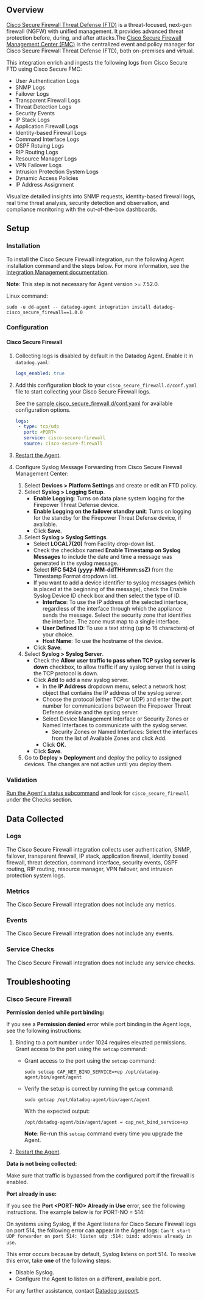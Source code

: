 ## Overview

[Cisco Secure Firewall Threat Defense (FTD)][5] is a threat-focused, next-gen firewall (NGFW) with unified management. It provides advanced threat protection before, during, and after attacks.The [Cisco Secure Firewall Management Center (FMC)][7] is the centralized event and policy manager for Cisco Secure Firewall Threat Defense (FTD), both on-premises and virtual.

This integration enrich and ingests the following logs from Cisco Secure FTD using Cisco Secure FMC:
- User Authentication Logs
- SNMP Logs
- Failover Logs
- Transparent Firewall Logs
- Threat Detection Logs
- Security Events
- IP Stack Logs
- Application Firewall Logs
- Identity-based Firewall Logs
- Command Interface Logs
- OSPF Rotuing Logs
- RIP Routing Logs
- Resource Manager Logs
- VPN Failover Logs
- Intrusion Protection System Logs
- Dynamic Access Policies
- IP Address Assignment

Visualize detailed insights into SNMP requests, identity-based firewall logs, real time threat analysis, security detection and observation, and compliance monitoring with the out-of-the-box dashboards.

## Setup

### Installation

To install the Cisco Secure Firewall integration, run the following Agent installation command and the steps below. For more information, see the [Integration Management documentation][6].

**Note**: This step is not necessary for Agent version >= 7.52.0.

Linux command:
  ```shell
  sudo -u dd-agent -- datadog-agent integration install datadog-cisco_secure_firewall==1.0.0
  ```

### Configuration

#### Cisco Secure Firewall

1. Collecting logs is disabled by default in the Datadog Agent. Enable it in `datadog.yaml`:
    ```yaml
    logs_enabled: true
    ```

2. Add this configuration block to your `cisco_secure_firewall.d/conf.yaml` file to start collecting your Cisco Secure Firewall logs.

    See the [sample cisco_secure_firewall.d/conf.yaml][6] for available configuration options.

      ```yaml
      logs:
       - type: tcp/udp
         port: <PORT>
         service: cisco-secure-firewall
         source: cisco-secure-firewall
      ```

3. [Restart the Agent][1].

4. Configure Syslog Message Forwarding from Cisco Secure Firewall Management Center:

    1. Select **Devices > Platform Settings** and create or edit an FTD policy.
    2. Select **Syslog > Logging Setup**.
       - **Enable Logging**: Turns on data plane system logging for the Firepower Threat Defense device.
       - **Enable Logging on the failover standby unit**: Turns on logging for the standby for the Firepower Threat Defense device, if available.
       - Click **Save**.
    3. Select **Syslog > Syslog Settings**.
       - Select **LOCAL7(20)** from Facility drop-down list.
       - Check the checkbox named **Enable Timestamp on Syslog Messages** to include the date and time a message was generated in the syslog message.
       - Select **RFC 5424 (yyyy-MM-ddTHH:mm:ssZ)** from the Timestamp Format dropdown list.
       - If you want to add a device identifier to syslog messages (which is placed at the beginning of the message), check the Enable Syslog Device ID check box and then select the type of ID.
          - **Interface**: To use the IP address of the selected interface, regardless of the interface through which the appliance sends the message. Select the security zone that identifies the interface. The zone must map to a single interface.
          - **User Defined ID**: To use a text string (up to 16 characters) of your choice.
          - **Host Name**: To use the hostname of the device.
       - Click **Save**.
    4. Select **Syslog > Syslog Server**.
       - Check the **Allow user traffic to pass when TCP syslog server is down** checkbox, to allow traffic if any syslog server that is using the TCP protocol is down.
       - Click **Add** to add a new syslog server.
          - In the **IP Address** dropdown menu, select a network host object that contains the IP address of the syslog server.
          - Choose the protocol (either TCP or UDP) and enter the port number for communications between the Firepower Threat Defense device and the syslog server.
          - Select Device Management Interface or Security Zones or Named Interfaces to communicate with the syslog server.
            - Security Zones or Named Interfaces: Select the interfaces from the list of Available Zones and click Add.
          - Click **OK**.
       - Click **Save**.
    5. Go to **Deploy > Deployment** and deploy the policy to assigned devices. The changes are not active until you deploy them.


### Validation

[Run the Agent's status subcommand][2] and look for `cisco_secure_firewall` under the Checks section.

## Data Collected

### Logs

The Cisco Secure Firewall integration collects user authentication, SNMP, failover, transparent firewall, IP stack, application firewall, identity based firewall, threat detection, command interface, security events, OSPF routing, RIP routing, resource manager, VPN failover, and intrusion protection system logs.

### Metrics

The Cisco Secure Firewall integration does not include any metrics.

### Events

The Cisco Secure Firewall integration does not include any events.

### Service Checks

The Cisco Secure Firewall integration does not include any service checks.

## Troubleshooting

### Cisco Secure Firewall

**Permission denied while port binding:**

If you see a **Permission denied** error while port binding in the Agent logs, see the following instructions:

   1. Binding to a port number under 1024 requires elevated permissions. Grant access to the port using the `setcap` command:

      - Grant access to the port using the `setcap` command:

         ```shell
         sudo setcap CAP_NET_BIND_SERVICE=+ep /opt/datadog-agent/bin/agent/agent
         ```

      - Verify the setup is correct by running the `getcap` command:

         ```shell
         sudo getcap /opt/datadog-agent/bin/agent/agent
         ```

         With the expected output:

         ```shell
         /opt/datadog-agent/bin/agent/agent = cap_net_bind_service+ep
         ```

         **Note**: Re-run this `setcap` command every time you upgrade the Agent.

   2. [Restart the Agent][1].

**Data is not being collected:**

Make sure that traffic is bypassed from the configured port if the firewall is enabled.

**Port already in use:**

If you see the **Port <PORT-NO\> Already in Use** error, see the following instructions. The example below is for PORT-NO = 514:

On systems using Syslog, if the Agent listens for Cisco Secure Firewall logs on port 514, the following error can appear in the Agent logs: `Can't start UDP forwarder on port 514: listen udp :514: bind: address already in use`.

This error occurs because by default, Syslog listens on port 514. To resolve this error, take **one** of the following steps:
- Disable Syslog.
- Configure the Agent to listen on a different, available port.

For any further assistance, contact [Datadog support][3].

[1]: https://docs.datadoghq.com/agent/guide/agent-commands/#start-stop-and-restart-the-agent
[2]: https://docs.datadoghq.com/agent/guide/agent-commands/#agent-status-and-information
[3]: https://docs.datadoghq.com/help/
[4]: https://docs.datadoghq.com/agent/
[5]: https://www.cisco.com/c/en/us/support/security/firepower-ngfw/series.html
[6]: https://docs.datadoghq.com/agent/guide/integration-management/?tab=linux#install
[7]: https://www.cisco.com/c/en/us/products/collateral/security/firesight-management-center/datasheet-c78-736775.html